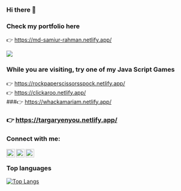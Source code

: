 ### Hi there 👋

### Check my portfolio here

👉 https://md-samiur-rahman.netlify.app/

![](https://komarev.com/ghpvc/?username=scottishsummer98&label=PROFILE+VIEWS)

### While you are visiting, try one of my Java Script Games
👉 https://rockpaperscissorsspock.netlify.app/ <br/> 
👉 https://clickaroo.netlify.app/ <br/>
###👉 https://whackamariam.netlify.app/ <br/>
### 👉 https://targaryenyou.netlify.app/ <br/>

### Connect with me:

[<img align="left" alt="linkedinsvg" width="22px" text_color="white" src="https://upload.wikimedia.org/wikipedia/commons/8/81/LinkedIn_icon.svg" />][linkedin] [<img align="left" alt="facebooksvg" width="22px" text_color="white" src="https://upload.wikimedia.org/wikipedia/commons/1/1b/Facebook_icon.svg" />][facebook] [<img align="left" alt="twittersvg" width="22px" text_color="white" src="https://upload.wikimedia.org/wikipedia/commons/4/4f/Twitter-logo.svg" />][twitter]

<br />

### Top languages

[![Top Langs](https://github-readme-stats.vercel.app/api/top-langs/?username=scottishsummer98&langs_count=20&layout=compact&bg_color=000000&text_color=feff89&show_icons=true&title_color=black&icon_color=white)](https://github.com/scottishsummer98)

[linkedin]: https://www.linkedin.com/in/scottishsummer/
[facebook]: https://www.facebook.com/
[twitter]: https://twitter.com/
